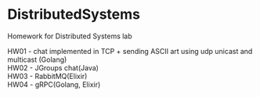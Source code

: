 # DistributedSystems
Homework for Distributed Systems lab

HW01 - chat implemented in TCP + sending ASCII art using udp unicast and multicast (Golang)  
HW02 - JGroups chat(Java)  
HW03 - RabbitMQ(Elixir)  
HW04 - gRPC(Golang, Elixir)  

